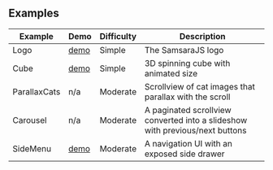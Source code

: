 Examples
---------

| Example  | Demo | Difficulty | Description |
| ------------- | ------------- | ------------- | ----------- |
| Logo  | [demo](https://goo.gl/p4HQiv) | Simple  | The SamsaraJS logo  |
| Cube  | [demo](https://goo.gl/Qz3wcw) | Simple  | 3D spinning cube with animated size |
| ParallaxCats  | n/a | Moderate  | Scrollview of cat images that parallax with the scroll |
| Carousel  | n/a | Moderate  | A paginated scrollview converted into a slideshow with previous/next buttons |
| SideMenu  | [demo](https://goo.gl/nhRGeg) | Moderate  | A navigation UI with an exposed side drawer |